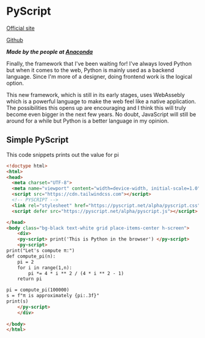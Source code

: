 # PyScript

[Official site](https://pyscript.net/)

[Github](https://github.com/pyscript/pyscript)

***Made by the people at [Anaconda](https://www.anaconda.com/)***

Finally, the framework that I've been waiting for! I've always loved Python but when it comes to the web, Python is mainly used as a backend language. Since I'm more of a designer, doing frontend work is the logical option.  

This new framework, which is still in its early stages, uses WebAssebly which is a powerful language to make the web feel like a native application.  The possibilities this opens up are encouraging and I think this will truly become even bigger in the next few years.  No doubt, JavaScript will still be around for a while but Python is a better language in my opinion. 

## Simple PyScript

This code snippets prints out the value for pi

```html
<!doctype html>
<html>
<head>
  <meta charset="UTF-8">
  <meta name="viewport" content="width=device-width, initial-scale=1.0">
  <script src="https://cdn.tailwindcss.com"></script>
  <!-- PYSCRIPT -->
  <link rel="stylesheet" href="https://pyscript.net/alpha/pyscript.css" />
  <script defer src="https://pyscript.net/alpha/pyscript.js"></script>

</head>
<body class="bg-black text-white grid place-items-center h-screen">
    <div>
    <py-script> print('This is Python in the browser') </py-script>
    <py-script>
print("Let's compute π:")
def compute_pi(n):
    pi = 2
    for i in range(1,n):
        pi *= 4 * i ** 2 / (4 * i ** 2 - 1)
    return pi

pi = compute_pi(100000)
s = f"π is approximately {pi:.3f}"
print(s)
    </py-script>
    </div>
    
</body>
</html>
```